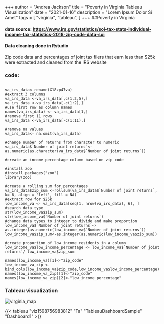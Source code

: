 +++
author = "Andrea Jackson"
title = "Poverty in Virginia Tableau Visualization"
date = "2021-01-16"
description = "Lorem Ipsum Dolor Si Amet"
tags = [
    "virginia",
    "tableau",
]
+++
##Poverty in Virginia 
#### data source: https://www.irs.gov/statistics/soi-tax-stats-individual-income-tax-statistics-2018-zip-code-data-soi 
#### Data cleaning done in Rstudio
Zip code data and percentages of joint tax filers that earn less than $25k were extracted and cleaned from the IRS website

### code:

```{r include = TRUE}

va_irs_data<-rename(X18zp47va)
#extract 3 columns
va_irs_data <-va_irs_data[,c(1,2,5),]
va_irs_data <-va_irs_data[-c(1:2),]
#use first row as column names
names(va_irs_data) <- va_irs_data[1,]
#remove first 11 rows
va_irs_data <-va_irs_data[-c(1:11),]

#remove na values
va_irs_data<- na.omit(va_irs_data)

#change number of returns from character to numeric 
va_irs_data$`Number of joint returns`<-as.numeric(as.character(va_irs_data$`Number of joint returns`))

#create an income percentage column based on zip code

#install zoo
#install.packages("zoo")
library(zoo)

#create a rolling sum for percentages
va_irs_data$zip_sum <-rollsum(va_irs_data$`Number of joint returns`, k= 6, align = 'left', fill = NA)
#extract row for $25k
low_income_va <- va_irs_data[seq(1, nrow(va_irs_data), 6), ]
#search data type
str(low_income_va$zip_sum)
str(low_income_va$`Number of joint returns`)
#change data types to integer to divide and make proportion
low_income_va$`Number of joint returns`<-as.integer(as.numeric(low_income_va$`Number of joint returns`))
low_income_va$zip_sum<-as.integer(as.numeric(low_income_va$zip_sum))

#create proportion of low income residents in a column
low_income_va$low_income_percentage <- low_income_va$`Number of joint returns`/ low_income_va$zip_sum

names(low_income_va)[1]<-"zip_code"
low_income_va_zip <-bind_cols(low_income_va$zip_code,low_income_va$low_income_percentage)
names(low_income_va_zip)[1]<-"zip_code"
names(low_income_va_zip)[2]<-"low_income_percentage"

```
### Tableau visualization
![virginia_map](/images/low_income_va.png)


{{< tableau "viz1598756983812" "Ta" "TableauDashboardSample" "Dashboard1" >}}


